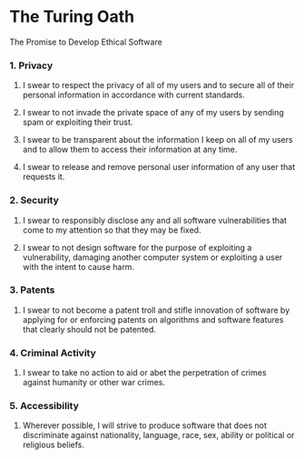 The Turing Oath
===============

The Promise to Develop Ethical Software

### 1. Privacy

1. I swear to respect the privacy of all of my users and to secure all of their personal information in accordance with current standards.

2. I swear to not invade the private space of any of my users by sending spam or exploiting their trust.

3. I swear to be transparent about the information I keep on all of my users and to allow them to access their information at any time.

4. I swear to release and remove personal user information of any user that requests it.

### 2. Security

1. I swear to responsibly disclose any and all software vulnerabilities that come to my attention so that they may be fixed.

2. I swear to not design software for the purpose of exploiting a vulnerability, damaging another computer system or exploiting a user with the intent to cause harm.

### 3. Patents

1. I swear to not become a patent troll and stifle innovation of software by applying for or enforcing patents on algorithms and software features that clearly should not be patented.

### 4. Criminal Activity

1. I swear to take no action to aid or abet the perpetration of crimes against humanity or other war crimes.

### 5. Accessibility

1. Wherever possible, I will strive to produce software that does not discriminate against nationality, language, race, sex, ability or political or religious beliefs.
